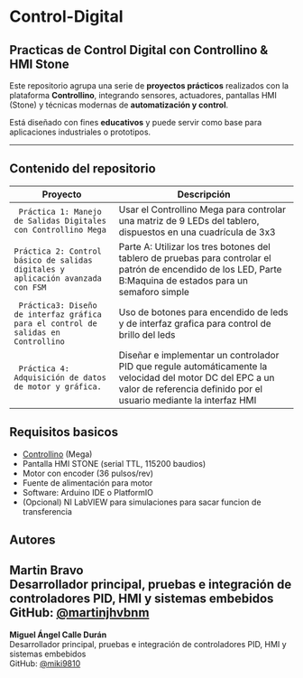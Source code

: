 # Control-Digital
## Practicas de Control Digital con Controllino & HMI Stone

Este repositorio agrupa una serie de **proyectos prácticos** realizados con la plataforma **Controllino**, integrando sensores, actuadores, pantallas HMI (Stone) y técnicas modernas de **automatización y control**.

Está diseñado con fines **educativos** y puede servir como base para aplicaciones industriales o prototipos.

---
## Contenido del repositorio

| Proyecto | Descripción | 
|---------|-------------|
| ` Práctica 1: Manejo de Salidas Digitales con Controllino Mega` |  Usar el Controllino Mega para controlar una matriz de 9 LEDs del tablero, dispuestos  en una cuadrícula de 3x3 | 
| `Práctica 2: Control básico de salidas digitales y aplicación avanzada con FSM` | Parte A: Utilizar los tres botones del tablero de pruebas para controlar el patrón de encendido de los LED, Parte B:Maquina de estados para un semaforo simple| 
| ` Práctica3: Diseño de interfaz gráfica para el control de salidas en Controllino` | Uso de botones para encendido de leds y de interfaz grafica para control de brillo del leds | 
| ` Práctica 4: Adquisición de datos de motor y gráfica.` |Diseñar e implementar un controlador PID que regule automáticamente la velocidad  del motor DC del EPC a un valor de referencia definido por el usuario mediante la  interfaz HMI | 
## Requisitos basicos

- [Controllino](https://controllino.biz/) (Mega)
- Pantalla HMI STONE (serial TTL, 115200 baudios)
- Motor con encoder (36 pulsos/rev)
- Fuente de alimentación para motor
- Software: Arduino IDE o PlatformIO
- (Opcional) NI LabVIEW para simulaciones para sacar funcion de transferencia
## Autores
**Martin Bravo**  
  Desarrollador principal, pruebas e integración de controladores PID, HMI y sistemas embebidos  
  GitHub: [@martinjhvbnm](https://github.com/martinjhvbnm)
--- 
**Miguel Ángel Calle Durán**  
  Desarrollador principal, pruebas e integración de controladores PID, HMI y sistemas embebidos  
  GitHub: [@miki9810]([https://github.com/tu_usuario](https://github.com/miki9810))
